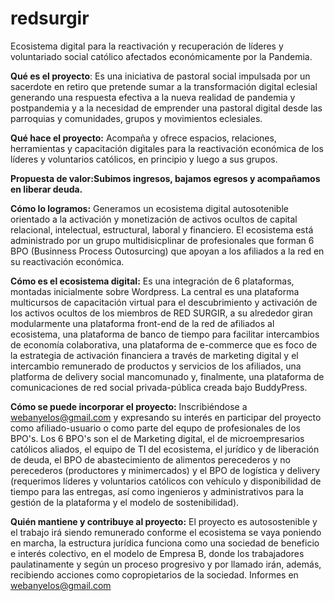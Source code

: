 # redsurgir
Ecosistema digital para la reactivación y recuperación de líderes y voluntariado social católico afectados económicamente por la Pandemia.

<b>Qué es el proyecto</b>: Es una iniciativa de pastoral social impulsada por un sacerdote en retiro que pretende sumar a la transformación digital eclesial generando una respuesta efectiva a la nueva realidad de pandemia y postpandemia y a la necesidad de emprender una pastoral digital desde las parroquias y comunidades, grupos y movimientos eclesiales.

<b>Qué hace el proyecto:</b> Acompaña y ofrece espacios, relaciones, herramientas y capacitación digitales para la reactivación económica de los líderes y voluntarios católicos, en principio y luego a sus grupos.

<b>Propuesta de valor:Subimos ingresos, bajamos egresos y acompañamos en liberar deuda.</b>

<b>Cómo lo logramos:</b> Generamos un ecosistema digital autosotenible orientado a la activación y monetización de activos ocultos de capital relacional, intelectual, estructural, laboral y financiero. El ecosistema está administrado por un grupo multidisicplinar de profesionales que forman 6 BPO (Businness Process Outosurcing) que apoyan a los afiliados a la red en su reactivación económica.

<b>Cómo es el ecosistema digital:</b> Es una integración de 6 plataformas, montadas inicialmente sobre Wordpress. La central es una plataforma multicursos de capacitación virtual para el descubrimiento y activación de los activos ocultos de los miembros de RED SURGIR, a su alrededor giran modularmente una plataforma front-end de la red de afiliados al ecosistema, una plataforma de banco de tiempo para facilitar intercambios de economía colaborativa, una plataforma de e-commerce que es foco de la estrategia de activación financiera a través de marketing digital y el intercambio remunerado de productos y servicios de los afiliados, una platforma de delivery social mancomunado y, finalmente, una plataforma de comunicaciones de red social privada-pública creada bajo BuddyPress.

<b>Cómo se puede incorporar el proyecto:</b> Inscribiéndose a webanyelos@gmail.com y expresando su interés en participar del proyecto como afiliado-usuario o como parte del equpo de profesionales de los BPO's. Los 6 BPO's son el de Marketing digital, el de microempresarios católicos aliados, el equipo de TI del ecosistema, el jurídico y de liberación de deuda, el BPO de abastecimiento de alimentos perecederos y no perecederos (productores y minimercados) y el BPO de logística y delivery (requerimos líderes y voluntarios católicos con vehículo y disponibilidad de tiempo para las entregas, así como ingenieros y administrativos para la gestión de la plataforma y el modelo de sostenibilidad).

<b>Quién mantiene y contribuye al proyecto:</b> El proyecto es autosostenible y el trabajo irá siendo remunerado conforme el ecosistema se vaya poniendo en marcha, la estructura jurídica funciona como una sociedad de beneficio e interés colectivo, en el modelo de Empresa B, donde los trabajadores paulatinamente y según un proceso progresivo y por llamado irán, además, recibiendo acciones como copropietarios de la sociedad. Informes en webanyelos@gmail.com
